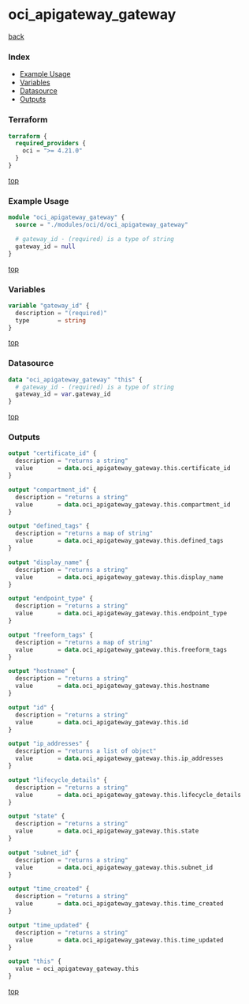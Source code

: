 # oci_apigateway_gateway

[back](../oci.md)

### Index

- [Example Usage](#example-usage)
- [Variables](#variables)
- [Datasource](#datasource)
- [Outputs](#outputs)

### Terraform

```terraform
terraform {
  required_providers {
    oci = ">= 4.21.0"
  }
}
```

[top](#index)

### Example Usage

```terraform
module "oci_apigateway_gateway" {
  source = "./modules/oci/d/oci_apigateway_gateway"

  # gateway_id - (required) is a type of string
  gateway_id = null
}
```

[top](#index)

### Variables

```terraform
variable "gateway_id" {
  description = "(required)"
  type        = string
}
```

[top](#index)

### Datasource

```terraform
data "oci_apigateway_gateway" "this" {
  # gateway_id - (required) is a type of string
  gateway_id = var.gateway_id
}
```

[top](#index)

### Outputs

```terraform
output "certificate_id" {
  description = "returns a string"
  value       = data.oci_apigateway_gateway.this.certificate_id
}

output "compartment_id" {
  description = "returns a string"
  value       = data.oci_apigateway_gateway.this.compartment_id
}

output "defined_tags" {
  description = "returns a map of string"
  value       = data.oci_apigateway_gateway.this.defined_tags
}

output "display_name" {
  description = "returns a string"
  value       = data.oci_apigateway_gateway.this.display_name
}

output "endpoint_type" {
  description = "returns a string"
  value       = data.oci_apigateway_gateway.this.endpoint_type
}

output "freeform_tags" {
  description = "returns a map of string"
  value       = data.oci_apigateway_gateway.this.freeform_tags
}

output "hostname" {
  description = "returns a string"
  value       = data.oci_apigateway_gateway.this.hostname
}

output "id" {
  description = "returns a string"
  value       = data.oci_apigateway_gateway.this.id
}

output "ip_addresses" {
  description = "returns a list of object"
  value       = data.oci_apigateway_gateway.this.ip_addresses
}

output "lifecycle_details" {
  description = "returns a string"
  value       = data.oci_apigateway_gateway.this.lifecycle_details
}

output "state" {
  description = "returns a string"
  value       = data.oci_apigateway_gateway.this.state
}

output "subnet_id" {
  description = "returns a string"
  value       = data.oci_apigateway_gateway.this.subnet_id
}

output "time_created" {
  description = "returns a string"
  value       = data.oci_apigateway_gateway.this.time_created
}

output "time_updated" {
  description = "returns a string"
  value       = data.oci_apigateway_gateway.this.time_updated
}

output "this" {
  value = oci_apigateway_gateway.this
}
```

[top](#index)